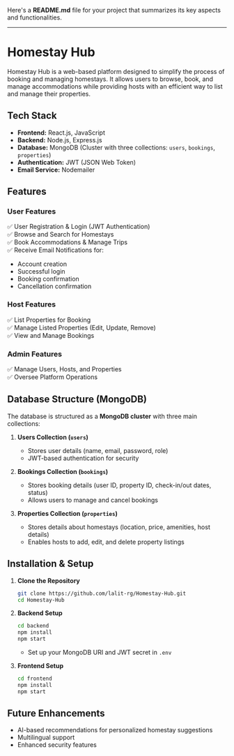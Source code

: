 Here's a **README.md** file for your project that summarizes its key aspects and functionalities.  

---

# **Homestay Hub**  

Homestay Hub is a web-based platform designed to simplify the process of booking and managing homestays. It allows users to browse, book, and manage accommodations while providing hosts with an efficient way to list and manage their properties.  

## **Tech Stack**  

- **Frontend:** React.js, JavaScript  
- **Backend:** Node.js, Express.js  
- **Database:** MongoDB (Cluster with three collections: `users`, `bookings`, `properties`)  
- **Authentication:** JWT (JSON Web Token)  
- **Email Service:** Nodemailer  

## **Features**  

### **User Features**  
✅ User Registration & Login (JWT Authentication)  
✅ Browse and Search for Homestays  
✅ Book Accommodations & Manage Trips  
✅ Receive Email Notifications for:  
   - Account creation  
   - Successful login  
   - Booking confirmation  
   - Cancellation confirmation  

### **Host Features**  
✅ List Properties for Booking  
✅ Manage Listed Properties (Edit, Update, Remove)  
✅ View and Manage Bookings  

### **Admin Features**  
✅ Manage Users, Hosts, and Properties  
✅ Oversee Platform Operations  

## **Database Structure (MongoDB)**  

The database is structured as a **MongoDB cluster** with three main collections:  

1. **Users Collection (`users`)**  
   - Stores user details (name, email, password, role)  
   - JWT-based authentication for security  

2. **Bookings Collection (`bookings`)**  
   - Stores booking details (user ID, property ID, check-in/out dates, status)  
   - Allows users to manage and cancel bookings  

3. **Properties Collection (`properties`)**  
   - Stores details about homestays (location, price, amenities, host details)  
   - Enables hosts to add, edit, and delete property listings  

## **Installation & Setup**  

1. **Clone the Repository**  
   ```sh
   git clone https://github.com/lalit-rg/Homestay-Hub.git  
   cd Homestay-Hub  
   ```  

2. **Backend Setup**  
   ```sh
   cd backend  
   npm install  
   npm start  
   ```  
   - Set up your MongoDB URI and JWT secret in `.env`  

3. **Frontend Setup**  
   ```sh
   cd frontend  
   npm install  
   npm start  
   ```  

## **Future Enhancements**  

- AI-based recommendations for personalized homestay suggestions  
- Multilingual support  
- Enhanced security features  
